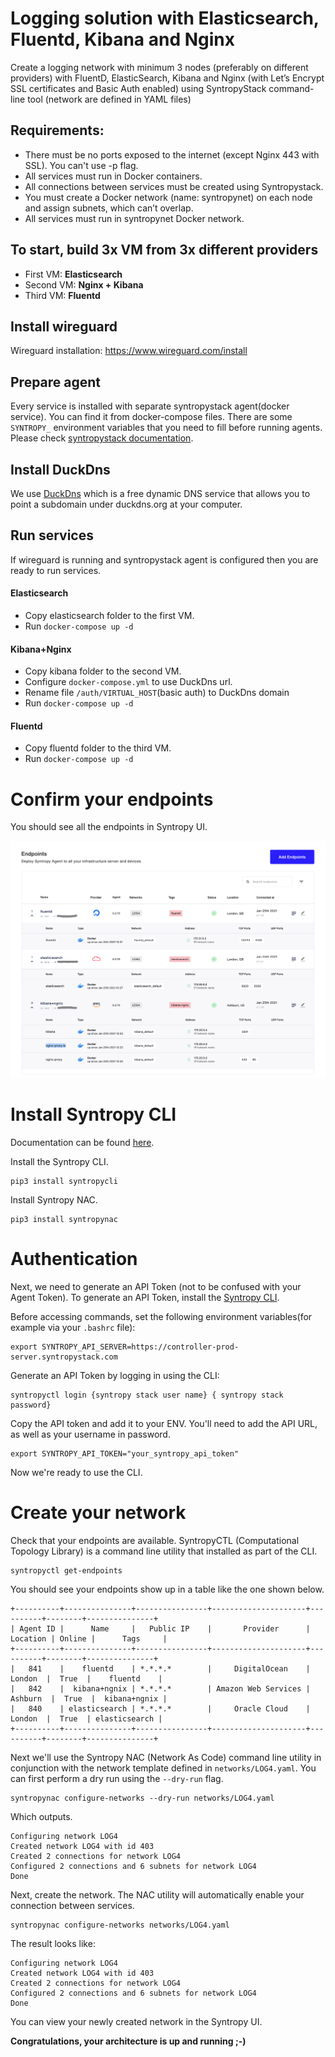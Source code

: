 # Logging solution with Elasticsearch, Fluentd, Kibana and Nginx

Create a logging network with minimum 3 nodes (preferably on different providers) with FluentD, ElasticSearch, Kibana and Nginx (with Let’s Encrypt SSL certificates and Basic Auth enabled) using SyntropyStack
command-line tool (network are defined in YAML files)

## Requirements:

- There must be no ports exposed to the internet (except Nginx 443 with SSL). You can't use -p flag.
- All services must run in Docker containers.
- All connections between services must be created using Syntropystack.
- You must create a Docker network (name: syntropynet) on each node and assign subnets, which can’t overlap.
- All services must run in syntropynet Docker network.

## To start, build 3x VM from 3x different providers

- First VM:   __Elasticsearch__
- Second VM:  __Nginx + Kibana__
- Third VM:   __Fluentd__

## Install wireguard

Wireguard installation: https://www.wireguard.com/install

## Prepare agent

Every service is installed with separate syntropystack agent(docker service). You can find it from docker-compose files. There are some `SYNTROPY_` environment variables that you need to fill before running agents.
Please check [syntropystack documentation](https://docs.syntropystack.com/docs).

## Install DuckDns

We use [DuckDns](https://duckdns.org) which is a free dynamic DNS service that allows you to point a subdomain under duckdns.org at your computer.

## Run services

If wireguard is running and syntropystack agent is configured then you are ready to run services.

#### Elasticsearch

* Copy elasticsearch folder to the first VM.
* Run `docker-compose up -d`

#### Kibana+Nginx

* Copy kibana folder to the second VM. 
* Configure `docker-compose.yml` to use DuckDns url. 
* Rename file `/auth/VIRTUAL_HOST`(basic auth) to DuckDns domain
* Run `docker-compose up -d`

#### Fluentd

* Copy fluentd folder to the third VM.
* Run `docker-compose up -d`

# Confirm your endpoints

You should see all the endpoints in Syntropy UI.

![add-endpoints](images/endpointsUI.png)

# Install Syntropy CLI

Documentation can be found [here](https://docs.syntropystack.com/docs/syntropyctl).

Install the Syntropy CLI.

```
pip3 install syntropycli
```

Install Syntropy NAC.

```
pip3 install syntropynac
```

# Authentication

Next, we need to generate an API Token (not to be confused with your Agent Token). To generate an API Token, install the [Syntropy CLI](https://github.com/SyntropyNet/syntropy-cli).

Before accessing commands, set the following environment variables(for example via your `.bashrc` file):
```
export SYNTROPY_API_SERVER=https://controller-prod-server.syntropystack.com
```

Generate an API Token by logging in using the CLI:

```
syntropyctl login {syntropy stack user name} { syntropy stack password}
```

Copy the API token and add it to your ENV. You'll need to add the API URL, as well as your username in password.

```
export SYNTROPY_API_TOKEN="your_syntropy_api_token"
```

Now we're ready to use the CLI.

# Create your network

Check that your endpoints are available. SyntropyCTL (Computational Topology Library) is a command line utility that installed as part of the CLI.

```
syntropyctl get-endpoints
```

You should see your endpoints show up in a table like the one shown below.

```
+----------+---------------+----------------+---------------------+----------+--------+---------------+
| Agent ID |      Name     |   Public IP    |       Provider      | Location | Online |      Tags     |
+----------+---------------+----------------+---------------------+----------+--------+---------------+
|   841    |    fluentd    | *.*.*.*        |     DigitalOcean    |  London  |  True  |    fluentd    |
|   842    |  kibana+ngnix | *.*.*.*        | Amazon Web Services | Ashburn  |  True  |  kibana+ngnix |
|   840    | elasticsearch | *.*.*.*        |     Oracle Cloud    |  London  |  True  | elasticsearch |
+----------+---------------+----------------+---------------------+----------+--------+---------------+
```

Next we'll use the Syntropy NAC (Network As Code) command line utility in conjunction with the network template defined in `networks/LOG4.yaml`. You can first perform a dry run using the `--dry-run` flag.

```
syntropynac configure-networks --dry-run networks/LOG4.yaml
```

Which outputs.

```
Configuring network LOG4 
Created network LOG4 with id 403
Created 2 connections for network LOG4
Configured 2 connections and 6 subnets for network LOG4
Done
```

Next, create the network. The NAC utility will automatically enable your connection between services.

```
syntropynac configure-networks networks/LOG4.yaml
```

The result looks like:

```
Configuring network LOG4 
Created network LOG4 with id 403
Created 2 connections for network LOG4
Configured 2 connections and 6 subnets for network LOG4
Done
```

You can view your newly created network in the Syntropy UI.

__Congratulations, your architecture is up and running ;-)__
